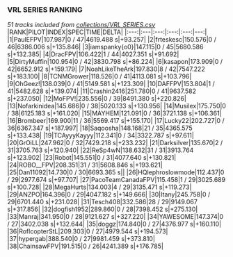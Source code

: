 ### VRL SERIES RANKING
*51 tracks included from [collections/VRL SERIES.csv](/collections/VRL%20SERIES.csv)*
|RANK|PILOT|INDEX|SPEC|TIME|DELTA|
|:---:|:---|:---:|:---:|:---:|---:|
|1|PaulEFPV|107.987|0 / 47|4619.488 s|+93.257|
|2|frteskesc|150.576|0 / 46|6386.006 s|+135.846|
|3|iamspanky{o0}|147.115|0 / 45|5680.586 s|+132.385|
|4|DracFPV|106.422|1 / 44|4027.351 s|+91.692|
|5|DirtyMuffin|100.954|0 / 42|3830.798 s|+86.224|
|6|kasapon|173.909|0 / 42|6652.912 s|+159.179|
|7|NoahLikeTheArk|197.830|8 / 42|7547.222 s|+183.100|
|8|TCNMGrower|118.526|0 / 41|4113.081 s|+103.796|
|9|OhGeez!|138.039|0 / 41|5149.581 s|+123.309|
|10|DAFFPV|153.804|1 / 41|5482.628 s|+139.074|
|11|Crashin2416|251.780|0 / 41|9637.582 s|+237.050|
|12|MoFPV!|235.556|0 / 39|8491.380 s|+220.826|
|13|Nofarkinidea|145.686|0 / 38|5020.133 s|+130.956|
|14|Musilex|175.750|0 / 38|6125.183 s|+161.020|
|15|MAYHEM|121.091|0 / 36|3721.138 s|+106.361|
|16|Brombeer|169.900|11 / 36|5569.417 s|+155.170|
|17|Lucky22|202.727|0 / 36|6367.347 s|+187.997|
|18|Saqoosha|148.168|21 / 35|4365.575 s|+133.438|
|19|TCAyyyKayyy|112.341|0 / 34|3322.787 s|+97.611|
|20|GrOiLL|247.962|0 / 32|7429.218 s|+233.232|
|21|Darksilver|135.670|2 / 31|3705.763 s|+120.940|
|22|ReSp4wN|138.632|31 / 31|3913.764 s|+123.902|
|23|Robot|145.551|0 / 31|4077.640 s|+130.821|
|24|ROBO__FPV|208.351|31 / 31|5608.846 s|+193.621|
|25|Dan11092|14.730|0 / 30|6693.365 s||
|26|HQlephroslowmode|112.437|0 / 29|2977.674 s|+97.707|
|27|PacoTeamCanadaFPV|115.458|1 / 29|3025.689 s|+100.728|
|28|MegaHurts|134.003|4 / 29|3135.471 s|+119.273|
|29|ANZPO|164.396|0 / 29|4047.182 s|+149.666|
|30|Itany|245.758|0 / 29|6701.440 s|+231.028|
|31|Tesch408|332.586|28 / 29|9149.067 s|+317.856|
|32|dogfish1952|289.860|0 / 28|7398.452 s|+275.130|
|33|Manraj|341.950|0 / 28|9121.627 s|+327.220|
|34|YAWESOME|147.374|0 / 27|3402.038 s|+132.644|
|35|doggz|174.840|0 / 27|4376.977 s|+160.110|
|36|RoflcopterStL|209.303|0 / 27|4979.544 s|+194.573|
|37|hypergab|388.540|0 / 27|9981.459 s|+373.810|
|38|ChainsawFPV|191.515|0 / 26|4241.389 s|+176.785|
